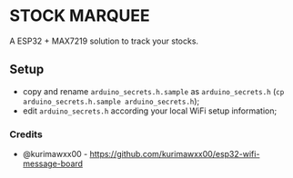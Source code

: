 # STOCK MARQUEE

A ESP32 + MAX7219 solution to track your stocks.

## Setup
- copy and rename `arduino_secrets.h.sample` as `arduino_secrets.h` (`cp arduino_secrets.h.sample arduino_secrets.h`);
- edit `arduino_secrets.h` according your local WiFi setup information;


### Credits
- @kurimawxx00 - https://github.com/kurimawxx00/esp32-wifi-message-board